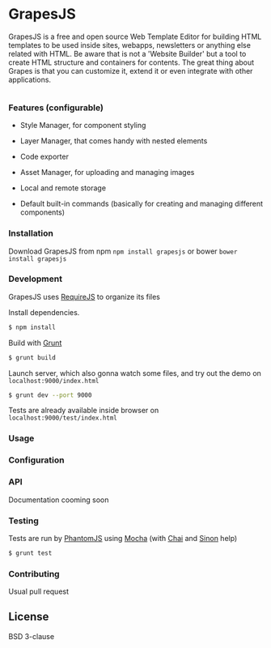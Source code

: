 # GrapesJS

GrapesJS is a free and open source Web Template Editor for building HTML templates to be used inside sites, webapps, newsletters or anything else related with HTML.
Be aware that is not a 'Website Builder' but a tool to create HTML structure and containers for contents. The great thing about Grapes is that you can customize it, extend it or even integrate with other applications.

<Image>

### Features (configurable)

* Style Manager, for component styling
  <image>

* Layer Manager, that comes handy with nested elements
  <image>

* Code exporter
  <image>

* Asset Manager, for uploading and managing images
  <image>

* Local and remote storage

* Default built-in commands (basically for creating and managing different components)


### Installation

Download GrapesJS from npm `npm install grapesjs` or bower `bower install grapesjs`


### Development

GrapesJS uses [RequireJS](http://requirejs.org/) to organize its files

Install dependencies.

```sh
$ npm install
```

Build with [Grunt](http://gruntjs.com/)

```sh
$ grunt build
```

Launch server, which also gonna watch some files, and try out the demo on `localhost:9000/index.html`

```sh
$ grunt dev --port 9000
```

Tests are already available inside browser on `localhost:9000/test/index.html`


### Usage


### Configuration


### API

Documentation cooming soon


### Testing

Tests are run by [PhantomJS](http://phantomjs.org/) using [Mocha](https://mochajs.org/) (with [Chai](http://chaijs.com/) and [Sinon](http://sinonjs.org/) help)

```sh
$ grunt test
```


### Contributing

Usual pull request

## License

BSD 3-clause